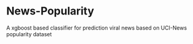 # News-Popularity
A xgboost based classifier for prediction viral news based on UCI-News popularity dataset
